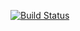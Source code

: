 
[![Build Status](https://magnum.travis-ci.com/brutalhonesty/inb4.us.svg?token=zxBYEzkCTAvkJDDncTbZ&branch=master)](https://magnum.travis-ci.com/brutalhonesty/inb4.us)